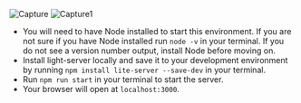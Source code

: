 ![Capture](https://user-images.githubusercontent.com/78226651/119708665-012dd300-be7a-11eb-9359-6faee274f8df.PNG)
![Capture1](https://user-images.githubusercontent.com/78226651/119708672-025f0000-be7a-11eb-88a9-e2c8f17c0b00.PNG)

- You will need to have Node installed to start this environment. If you are not sure if you have Node installed run `node -v` in your terminal. If you do not see a version number output, install Node before moving on.
- Install light-server locally and save it to your development environment by running `npm install lite-server --save-dev` in your terminal.
- Run `npm run start` in your terminal to start the server.
- Your browser will open at `localhost:3000`.
